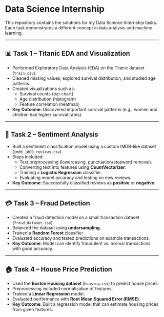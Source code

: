 # Data Science Internship  

This repository contains the solutions for my Data Science Internship tasks.  
Each task demonstrates a different concept in data analysis and machine learning.  

---

## 📊 Task 1 – Titanic EDA and Visualization  
- Performed Exploratory Data Analysis (EDA) on the Titanic dataset (`train.csv`).  
- Cleaned missing values, explored survival distribution, and studied age patterns.  
- Created visualizations such as:  
  - Survival counts (bar chart)  
  - Age distribution (histogram)  
  - Feature correlation (heatmap)  
- **Key Outcome:** Discovered important survival patterns (e.g., women and children had higher survival rates).  
---

## 📝 Task 2 – Sentiment Analysis  
- Built a sentiment classification model using a custom IMDB-like dataset (`imdb_1000_reviews.csv`).  
- Steps included:  
  - Text preprocessing (lowercasing, punctuation/stopword removal).  
  - Converting text into features using **CountVectorizer**.  
  - Training a **Logistic Regression** classifier.  
  - Evaluating model accuracy and testing on new reviews.  
- **Key Outcome:** Successfully classified reviews as **positive** or **negative**.  

---

## 💳 Task 3 – Fraud Detection  
- Created a fraud detection model on a small transaction dataset (`fraud_dataset.csv`).  
- Balanced the dataset using **undersampling**.  
- Trained a **Random Forest** classifier.  
- Evaluated accuracy and tested predictions on example transactions.  
- **Key Outcome:** Model can identify fraudulent vs. normal transactions with good accuracy.  

---

## 🏠 Task 4 – House Price Prediction  
- Used the **Boston Housing dataset** (`housing.csv`) to predict house prices.  
- Preprocessing included normalization of features.  
- Trained a **Linear Regression** model.  
- Evaluated performance with **Root Mean Squared Error (RMSE)**.  
- **Key Outcome:** Built a regression model that can estimate housing prices from given features.  

